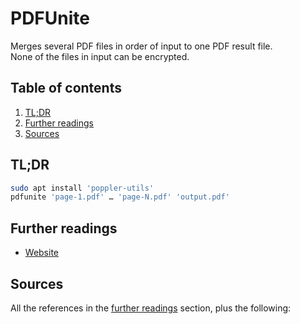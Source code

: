 # PDFUnite

Merges several PDF files in order of input to one PDF result file.<br/>
None of the files in input can be encrypted.

## Table of contents <!-- omit in toc -->

1. [TL;DR](#tldr)
1. [Further readings](#further-readings)
1. [Sources](#sources)

## TL;DR

```sh
sudo apt install 'poppler-utils'
pdfunite 'page-1.pdf' … 'page-N.pdf' 'output.pdf'
```

## Further readings

- [Website]

## Sources

All the references in the [further readings] section, plus the following:

<!-- upstream -->
[website]: https://poppler.freedesktop.org/

<!-- internal references -->
[further readings]: #further-readings

<!-- external references -->

